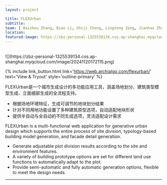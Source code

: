 ```yaml
---
layout: project

title: FLEXUrban
subtitle:
team: [ Baizhou Zhang, Biao Li, Shiji Cheng, Lingtong Zeng, Jianhao Zhu, Yuqing Liu ]
location:
featured-image: https://zbz-personal-1325539134.cos.ap-shanghai.myqcloud.com/image/20241120172115.png
---
```

<br>
![](https://zbz-personal-1325539134.cos.ap-shanghai.myqcloud.com/image/20241120172115.png)

{% include link_button.html link='https://web.archialgo.com/flexurban/' text='View & Tryout' style='outline-primary' %}

FLEXUrban是一个城市生成设计的多功能应用工具，涵盖场地划分、建筑类型模型生成、立面细部生成的全流程支持。

* 根据场地环境特征，生成可调节的地块划分结果
* 针对不同用地功能设置了多种建筑原型选项，自动适配地块形状
* 提供半自动与全自动的不同生成选项，灵活适配设计需求

FLEXUrban is a multi-functional web application for generative urban design which supports the entire process of site division, typology-based building model generation, and facade detail generation.

* Generate adjustable plot division results according to the site and environment features.
* A variety of building prototype options are set for different land use functions to automatically adapt to the plot.
* Provide semi-automatic and fully automatic generation options, flexible to meet the design needs.

---
